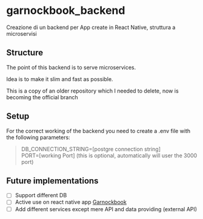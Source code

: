# garnockbook_backend
Creazione di un backend per App create in React Native, struttura a microservisi

## Structure
The point of this backend is to serve microservices.

Idea is to make it slim and fast as possible.

This is a copy of an older repository which I needed to delete, now is becoming the official branch

## Setup
For the correct working of the backend you need to create a .env file with the following parameters:  

> DB_CONNECTION_STRING=[postgre connection string]  
> PORT=[working Port] (this is optional, automatically will user the 3000 port)  

## Future implementations
- [ ] Support different DB
- [ ] Active use on react native app [Garnockbook](https://github.com/Lucarnosky/GarnockBook)
- [ ] Add different services except mere API and data providing (external API)